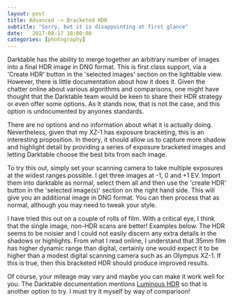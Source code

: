 ```yaml
---
layout: post
title: Advanced -> Bracketed HDR
subtitle: "Sorry, but it is disappointing at first glance"
date:   2017-08-17 18:00:00
categories: [photography]
---
```


Darktable has the ability to merge together an arbitrary number of images into a final HDR image in DNG format. This is first class support, via a 'Create HDR' button in the 'selected images' section on the lighttable view. However, there is little documentation about how it does it. Given the chatter online about various algorithms and comparisons, one might have thought that the Darktable team would be keen to share their HDR strategy or even offer some options. As it stands now, that is not the case, and this option is undocumented by anyones standards.

There are no options and no information about what it is actually doing. Nevertheless, given that my XZ-1 has exposure bracketing, this is an interesting proposition. In theory, it should allow us to capture more shadow and highlight detail by providing a series of exposure bracketed images and letting Darktable choose the best bits from each image. 

To try this out, simply set your scanning camera to take multiple exposures at the widest ranges possible. I get three images at -1, 0 and +1 EV. Import them into darktable as normal, select them all and then use the 'create HDR' button in the 'selected image(s)' section on the right hand side. This will give you an additional image in DNG format. You can then process that as normal, although you may need to tweak your style.

I have tried this out on a couple of rolls of film. With a critical eye, I think that the single image, non-HDR scans are better! Examples below. The HDR seems to be noisier and I could not easily discern any extra details in the shadows or highlights. From what I read online, I understand that 35mm film has higher dynamic range than digital, certainly one would expect it to be higher than a modest digital scanning camera such as an Olympus XZ-1. If this is true, then this bracketed HDR should produce improved results.

Of course, your mileage may vary and maybe you can make it work well for you. The Darktable documentation mentions [Luminous HDR](http://qtpfsgui.sourceforge.net/) so that is another option to try. I must try it myself by way of comparison!
